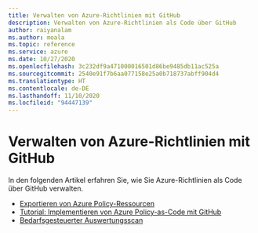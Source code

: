 ```yaml
---
title: Verwalten von Azure-Richtlinien mit GitHub
description: Verwalten von Azure-Richtlinien als Code über GitHub
author: raiyanalam
ms.author: moala
ms.topic: reference
ms.service: azure
ms.date: 10/27/2020
ms.openlocfilehash: 3c232df9a471000016501d86be9485db11ac525a
ms.sourcegitcommit: 2540e91f7b6aa077158e25a0b718737abff904d4
ms.translationtype: HT
ms.contentlocale: de-DE
ms.lasthandoff: 11/10/2020
ms.locfileid: "94447139"
---
```

# <a name="manage-azure-policies-with-github"></a>Verwalten von Azure-Richtlinien mit GitHub

In den folgenden Artikel erfahren Sie, wie Sie Azure-Richtlinien als Code über GitHub verwalten.

- [Exportieren von Azure Policy-Ressourcen](https://docs.microsoft.com/azure/governance/policy/how-to/export-resources)   
- [Tutorial: Implementieren von Azure Policy-as-Code mit GitHub](https://docs.microsoft.com/azure/governance/policy/tutorials/policy-as-code-github)
- [Bedarfsgesteuerter Auswertungsscan](https://docs.microsoft.com/azure/governance/policy/how-to/get-compliance-data#on-demand-evaluation-scan)  
